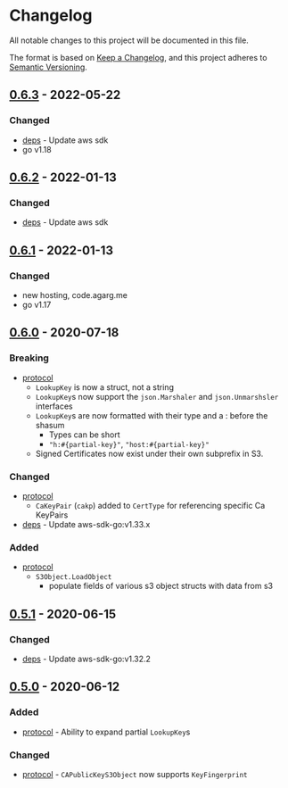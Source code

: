 # Changelog
All notable changes to this project will be documented in this file.

The format is based on [Keep a Changelog](https://keepachangelog.com/en/1.0.0/),
and this project adheres to [Semantic Versioning](https://semver.org/spec/v2.0.0.html).

## [0.6.3]  - 2022-05-22
### Changed
- [deps] - Update aws sdk
- go v1.18

## [0.6.2]  - 2022-01-13
### Changed
- [deps] - Update aws sdk

## [0.6.1]  - 2022-01-13
### Changed
- new hosting, code.agarg.me
- go v1.17

## [0.6.0]  - 2020-07-18
### Breaking
- [protocol]
  - `LookupKey` is now a struct, not a string
  - `LookupKey`s now support the `json.Marshaler` and `json.Unmarshsler` interfaces
  - `LookupKey`s are now formatted with their type and a : before the shasum
    - Types can be short
    - `"h:#{partial-key}"`, `"host:#{partial-key}"`
  - Signed Certificates now exist under their own subprefix in S3.
### Changed
- [protocol]
  - `CaKeyPair` (`cakp`) added to `CertType` for referencing specific Ca KeyPairs
- [deps] - Update aws-sdk-go:v1.33.x
### Added
- [protocol]
  - `S3Object.LoadObject`
    - populate fields of various s3 object structs with data from s3

## [0.5.1]  - 2020-06-15
### Changed
- [deps] - Update aws-sdk-go:v1.32.2

## [0.5.0]  - 2020-06-12
### Added
- [protocol] - Ability to expand partial `LookupKey`s
### Changed
- [protocol] - `CAPublicKeyS3Object` now supports `KeyFingerprint`

[protocol]: <https://code.agarg.me/schism/commonLib/-/tree/main/protocol>
[deps]:<https://code.agarg.me/schism/commonLib/-/blob/main/go.mod>

[0.5.0]:<https://code.agarg.me/schism/commonLib/-/tags/v0.5.0>
[0.5.1]:<https://code.agarg.me/schism/commonLib/-/tags/v0.5.1>
[0.6.0]:<https://code.agarg.me/schism/commonLib/-/tags/v0.6.0>
[0.6.1]:<https://code.agarg.me/schism/commonLib/-/tags/v0.6.1>
[0.6.2]:<https://code.agarg.me/schism/commonLib/-/tags/v0.6.2>
[0.6.3]:<https://code.agarg.me/schism/commonLib/-/tags/v0.6.3>
